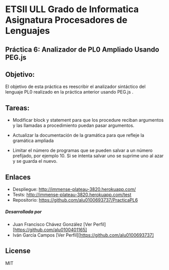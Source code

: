 # ETSII ULL Grado de Informatica Asignatura Procesadores de Lenguajes

## Práctica 6: Analizador de PL0 Ampliado Usando PEG.js 

## Objetivo:

El objetivo de esta práctica es reescribir el analizador sintáctico del lenguaje PL0 realizado en la práctica anterior usando PEG.js .

## Tareas:


- Modificar block y statement para que los procedure reciban argumentos y las llamadas a procedimiento puedan pasar argumentos.

- Actualizar la documentación de la gramática para que refleje la gramática ampliada

- Limitar el número de programas que se pueden salvar a un número prefijado, por ejemplo 10. Si se intenta salvar uno se suprime uno al    azar y se guarda el nuevo.
    


Enlaces
--------------

- Despliegue: http://immense-plateau-3820.herokuapp.com/
- Tests: http://immense-plateau-3820.herokuapp.com/test
- Repositorio: https://github.com/alu0100693737/PracticaPL6
 


##### Desarrollada por

*  Juan Francisco Chávez González  [Ver Perfil][https://github.com/alu0100401165]
*  Iván García Campos  [Ver Perfil][https://github.com/alu0100693737]


License
----

MIT


[1]:https://github.com/alu0100401165
[2]:https://github.com/alu0100693737

